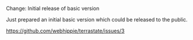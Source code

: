 Change: Initial release of basic version

Just prepared an initial basic version which could be released to the public.

https://github.com/webhippie/terrastate/issues/3

